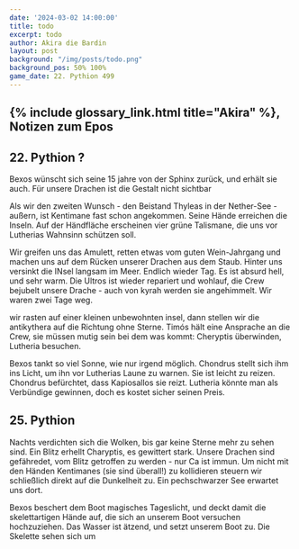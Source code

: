 ```yaml
---
date: '2024-03-02 14:00:00'
title: todo
excerpt: todo
author: Akira die Bardin
layout: post
background: "/img/posts/todo.png"
background_pos: 50% 100%
game_date: 22. Pythion 499
---
```


## {% include glossary_link.html title="Akira" %}, Notizen zum Epos

## 22. Pythion ?

Bexos wünscht sich seine 15 jahre von der Sphinx zurück, und erhält sie auch. Für unsere Drachen ist die Gestalt nicht sichtbar

Als wir den zweiten Wunsch - den Beistand Thyleas in der Nether-See - außern, ist Kentimane fast schon angekommen. Seine Hände erreichen die Inseln. Auf der Händfläche erscheinen vier grüne Talismane, die uns vor Lutherias Wahnsinn schützen soll.

Wir greifen uns das Amulett, retten etwas vom guten Wein-Jahrgang und machen uns auf dem Rücken unserer Drachen aus dem Staub. Hinter uns versinkt die INsel langsam im Meer. Endlich wieder Tag. Es ist absurd hell, und sehr warm. Die Ultros ist wieder repariert und wohlauf, die Crew bejubelt unsere Drache - auch von kyrah werden sie angehimmelt. Wir waren zwei Tage weg.

wir rasten auf einer kleinen unbewohnten insel, dann stellen wir die antikythera auf die Richtung ohne Sterne. Timós hält eine Ansprache an die Crew, sie müssen mutig sein bei dem was kommt: Cheryptis überwinden, Lutheria besuchen.

Bexos tankt so viel Sonne, wie nur irgend möglich. Chondrus stellt sich ihm ins Licht, um ihn vor Lutherias Laune zu warnen. Sie ist leicht zu reizen. Chondrus befürchtet, dass Kapiosallos sie reizt. Lutheria könnte man als Verbündige gewinnen, doch es kostet sicher seinen Preis.


## 25. Pythion

Nachts verdichten sich die Wolken, bis gar keine Sterne mehr zu sehen sind. Ein Blitz erhellt Charyptis, es gewittert stark. Unsere Drachen sind gefähredet, vom Blitz getroffen zu werden - nur Ca ist immun. Um nicht mit den Händen Kentimanes (sie sind überall!) zu kollidieren steuern wir schließlich direkt auf die Dunkelheit zu. Ein pechschwarzer See erwartet uns dort.

Bexos beschert dem Boot magisches Tageslicht, und deckt damit die skelettartigen Hände auf, die sich an unserem Boot versuchen hochzuziehen. Das Wasser ist ätzend, und setzt unserem Boot zu. Die Skelette sehen sich um
